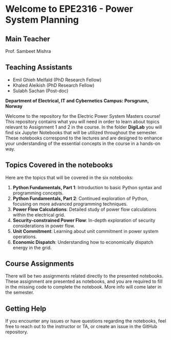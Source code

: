 # Welcome to EPE2316 - Power System Planning

## Main Teacher

Prof. Sambeet Mishra

## Teaching Assistants

- Emil Ghieh Melfald (PhD Research Fellow)
- Khaled Aleikish (PhD Research Fellow)
- Sulabh Sachan (Post-doc)

**Department of Electrical, IT and Cybernetics**
**Campus: Porsgrunn, Norway**

Welcome to the repository for the Electric Power System Masters course! This repository contains what you will need in order to learn about topics relevant to Assignment 1 and 2 in the course. In the folder **DigiLab** you will find six Jupyter Notebooks that will be utilized throughout the semester. These notebooks correspond to the lectures and are designed to enhance your understanding of the essential concepts in the course in a hands-on way.

## Topics Covered in the notebooks

Here are the topics that will be covered in the six notebooks:

1. **Python Fundamentals, Part 1**: Introduction to basic Python syntax and programming concepts.
2. **Python Fundamentals, Part 2**: Continued exploration of Python, focusing on more advanced programming techniques.
3. **Power Flow Calculations**: Detailed study of power flow calculations within the electrical grid.
4. **Security-constrained Power Flow**: In-depth exploration of security considerations in power flow.
5. **Unit Commitment**: Learning about unit commitment in power system operations.
6. **Economic Dispatch**: Understanding how to economically dispatch energy in the grid.

## Course Assignments

There will be two assignments related directly to the presented notebooks. These assignment are presented as notebooks, and you are required to fill in the missing code to complete the notebook. More info will come later in the semester.

## Getting Help

If you encounter any issues or have questions regarding the notebooks, feel free to reach out to the instructor or TA, or create an issue in the GitHub repository.
